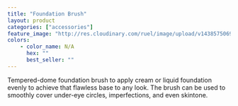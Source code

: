 ```yaml
---
title: "Foundation Brush"
layout: product
categories: ["accessories"]
feature_image: "http://res.cloudinary.com/ruel/image/upload/v1438575069/fs/foundationBrush.jpg"
colors:
    - color_name: N/A
      hex: ""
      best_seller: ""
---
```

Tempered-dome foundation brush to apply cream or liquid foundation evenly to achieve that flawless base to any look. The brush can be used to smoothly cover under-eye circles, imperfections, and even skintone.
